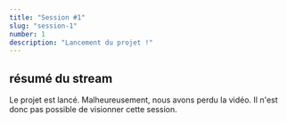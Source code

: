 ```yaml
---
title: "Session #1"
slug: "session-1"
number: 1
description: "Lancement du projet !"
---
```


## résumé du stream
Le projet est lancé. Malheureusement, nous avons perdu la vidéo. Il n'est donc pas possible de visionner cette session. 